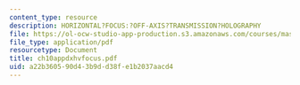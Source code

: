 ```yaml
---
content_type: resource
description: HORIZONTAL?FOCUS:?OFF-AXIS?TRANSMISSION?HOLOGRAPHY
file: https://ol-ocw-studio-app-production.s3.amazonaws.com/courses/mas-450-holographic-imaging-spring-2003/a22b360590d43b9dd38fe1b2037aacd4_ch10appdxhvfocus.pdf
file_type: application/pdf
resourcetype: Document
title: ch10appdxhvfocus.pdf
uid: a22b3605-90d4-3b9d-d38f-e1b2037aacd4
---
```

